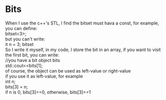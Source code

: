 Bits
====
When I use the c++'s STL, I find the bitset must hava a const, for example, you can define:<br/>
bitset<3>;<br/>
but you can't write:<br/>
it n = 3; bitset<n><br/>
So I write it myself, in my code, I store the bit in an array, if you want to visit the first bit, you can write:<br/>
//you have a bit object bits<br/>
std::cout<<bits[1];<br/>
of course, the object can be used as left-value or right-value<br/>
if you use it as left-value, for example<br/>
int n;<br/>
bits[3] = n;<br/>
if n is 0, bits[3]==0, otherwise, bits[3]==1<br/>
